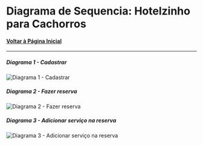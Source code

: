 # Diagrama de Sequencia:  Hotelzinho para Cachorros
#### [Voltar à Página Inicial](https://github.com/renathavictor/DogBnb-APS)
---
##### Diagrama 1 - Cadastrar
![Diagrama 1 - Cadastrar](https://i.imgur.com/e2SjqS6.png "Diagrama 1 - Cadastrar")

##### Diagrama 2 - Fazer reserva
![Diagrama 2 - Fazer reserva](https://i.imgur.com/0cPRkXw.png "Diagrama 2 - Fazer reserva")

##### Diagrama 3 - Adicionar serviço na reserva
![Diagrama 3 - Adicionar serviço na reserva](https://i.imgur.com/3nPtBze.png "Diagrama 3 - Adicionar serviço na reserva")